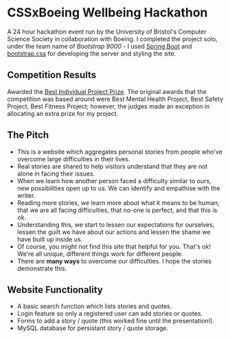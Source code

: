 # CSSxBoeing Wellbeing Hackathon

A 24 hour hackathon event run by the University of Bristol's Computer Science Society in collaboration with Boeing. I completed the project solo, under the team name of *Bootstrap 9000* - I used [Spring Boot](https://spring.io/projects/spring-boot) and [bootstrap.css](https://getbootstrap.com/docs/4.0/getting-started/introduction/) for developing the server and styling the site.

## Competition Results
Awarded the [Best Individual Project Prize](https://twitter.com/CSSBristol/status/1106484984968302592). The original awards that the competition was based around were Best Mental Health Project, Best Safety Project, Best Fitness Project; however, the judges made an exception in allocating an extra prize for my project.

## The Pitch
* This is a website which aggregates personal stories from people who've overcome large difficulties in their lives.
* Real stories are shared to help visitors understand that they are not alone in facing their issues.
* When we learn how another person faced a difficulty similar to ours, new possibilities open up to us. We can identify and empathise with the writer.
* Reading more stories, we learn more about what it means to be human; that we are all facing difficulties, that no-one is perfect, and that this is ok. 
* Understanding this, we start to lessen our expectations for ourselves, lessen the guilt we have about our actions and lessen the shame we have built up inside us.
* Of course, you might not find this site that helpful for you. That's ok! We're all unique, different things work for different people. 
* There are **many ways** to overcome our difficulties. I hope the stories demonstrate this.

## Website Functionality
* A basic search function which lists stories and quotes.
* Login feature so only a registered user can add stories or quotes.
* Forms to add a story / quote (this worked fine until the presentation!).
* MySQL database for persistant story / quote storage.
